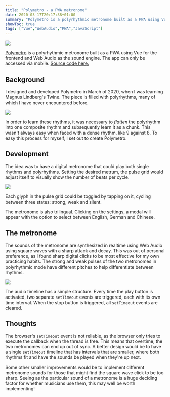 ```yaml
---
title: "Polymetro - a PWA metronome"
date: 2020-03-17T20:17:38+01:00
summary: "Polymetro is a polyrhythmic metronome built as a PWA using Vue for the frontend and Web Audio as the sound engine."
showToc: true
tags: ["Vue","WebAudio","PWA","JavaScript"]
---
```


![](/images/polymetro/overview.png)

[Polymetro](https://polymetro.netlify.app) is a polyrhythmic metronome built as
a PWA using Vue for the frontend and Web Audio as the sound engine. The app can
only be accessed via mobile. [Source code here.](https://github.com/somecho/polymetro-2)

## Background

I designed and developed Polymetro in March of 2020, when I was learning Magnus
Lindberg's Twine. The piece is filled with polyrhythms, many of which I have
never encountered before.

![](/images/polymetro/twine.png)

In order to learn these rhythms, it was necessary to *flatten* the polyrhythm
into one composite rhythm and subsequently learn it as a chunk. This wasn't
always easy when faced with a dense rhythm, like 9 against 8. To easy this
process for myself, I set out to create Polymetro.

## Development

The idea was to have a digital metronome that could play both single rhythms and
polyrhythms. Setting the desired metrum, the pulse grid would adjust itself to
visually show the number of beats per cycle.

![](/images/polymetro/pulsegrid.png)

Each glyph in the pulse grid could be toggled by tapping on it, cycling between
three states: strong, weak and silent. 

The metronome is also trilingual. Clicking on the settings, a modal will appear
with the option to select between English, German and Chinese.

## The metronome

The sounds of the metronome are synthesized in realtime using Web Audio using
square waves with a sharp attack and decay. This was out of personal preference,
as I found sharp digital clicks to be most effective for my own practicing
habits. The strong and weak pulses of the two metronomes in polyrhythmic mode
have different pitches to help differentiate between rhythms.

![](/images/polymetro/scheduler.png)

The audio timeline has a simple structure. Every time the play button is
activated, two separate `setTimeout` events are triggered, each with its own
time interval. When the stop button is triggered, all `setTimeout` events are cleared.

## Thoughts

The browser's `setTimeout` event is not reliable, as the browser only tries to
execute the callback when the thread is free. This means that overtime, the two
metronomes can end up out of sync. A better design would be to have a single
`setTimeout` timeline that has intervals that are smaller, where both rhythms
fit and have the sounds be played when they're up next. 

Some other smaller improvements would be to implement different metronome sounds
for those that might find the square wave click to be too sharp. Seeing as the
particular sound of a metronome is a huge deciding factor for whether musicians
use them, this may well be worth implementing!


